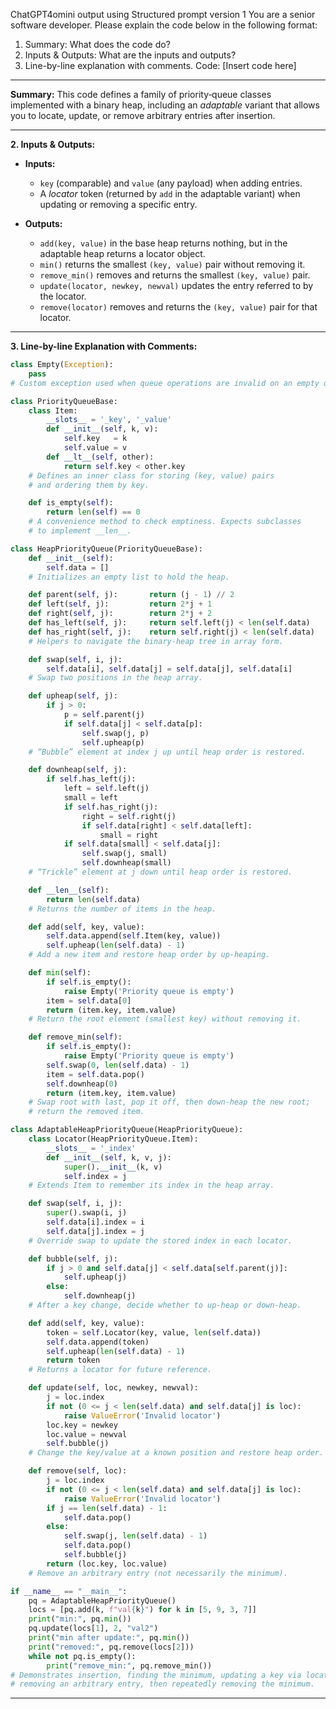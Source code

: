 ChatGPT4omini output using Structured prompt version 1
You are a senior software developer. Please explain the code below in the following format:
1. Summary: What does the code do?
2. Inputs & Outputs: What are the inputs and outputs?
3. Line-by-line explanation with comments.
Code:
[Insert code here]

-----------------------------------------------------------------------------------------------------
**Summary:**
This code defines a family of priority‐queue classes implemented with a binary heap, including an *adaptable* variant that allows you to locate, update, or remove arbitrary entries after insertion.

---

**2. Inputs & Outputs:**

* **Inputs:**

  * `key` (comparable) and `value` (any payload) when adding entries.
  * A *locator* token (returned by `add` in the adaptable variant) when updating or removing a specific entry.
* **Outputs:**

  * `add(key, value)` in the base heap returns nothing, but in the adaptable heap returns a locator object.
  * `min()` returns the smallest `(key, value)` pair without removing it.
  * `remove_min()` removes and returns the smallest `(key, value)` pair.
  * `update(locator, newkey, newval)` updates the entry referred to by the locator.
  * `remove(locator)` removes and returns the `(key, value)` pair for that locator.

---

**3. Line-by-line Explanation with Comments:**

```python
class Empty(Exception):
    pass
# Custom exception used when queue operations are invalid on an empty queue.

class PriorityQueueBase:
    class Item:
        __slots__ = '_key', '_value'
        def __init__(self, k, v):
            self.key   = k
            self.value = v
        def __lt__(self, other):
            return self.key < other.key
    # Defines an inner class for storing (key, value) pairs
    # and ordering them by key.

    def is_empty(self):
        return len(self) == 0
    # A convenience method to check emptiness. Expects subclasses
    # to implement __len__.

class HeapPriorityQueue(PriorityQueueBase):
    def __init__(self):
        self.data = []
    # Initializes an empty list to hold the heap.

    def parent(self, j):       return (j - 1) // 2
    def left(self, j):         return 2*j + 1
    def right(self, j):        return 2*j + 2
    def has_left(self, j):     return self.left(j) < len(self.data)
    def has_right(self, j):    return self.right(j) < len(self.data)
    # Helpers to navigate the binary‐heap tree in array form.

    def swap(self, i, j):
        self.data[i], self.data[j] = self.data[j], self.data[i]
    # Swap two positions in the heap array.

    def upheap(self, j):
        if j > 0:
            p = self.parent(j)
            if self.data[j] < self.data[p]:
                self.swap(j, p)
                self.upheap(p)
    # “Bubble” element at index j up until heap order is restored.

    def downheap(self, j):
        if self.has_left(j):
            left = self.left(j)
            small = left
            if self.has_right(j):
                right = self.right(j)
                if self.data[right] < self.data[left]:
                    small = right
            if self.data[small] < self.data[j]:
                self.swap(j, small)
                self.downheap(small)
    # “Trickle” element at j down until heap order is restored.

    def __len__(self):
        return len(self.data)
    # Returns the number of items in the heap.

    def add(self, key, value):
        self.data.append(self.Item(key, value))
        self.upheap(len(self.data) - 1)
    # Add a new item and restore heap order by up-heaping.

    def min(self):
        if self.is_empty():
            raise Empty('Priority queue is empty')
        item = self.data[0]
        return (item.key, item.value)
    # Return the root element (smallest key) without removing it.

    def remove_min(self):
        if self.is_empty():
            raise Empty('Priority queue is empty')
        self.swap(0, len(self.data) - 1)
        item = self.data.pop()
        self.downheap(0)
        return (item.key, item.value)
    # Swap root with last, pop it off, then down-heap the new root;
    # return the removed item.

class AdaptableHeapPriorityQueue(HeapPriorityQueue):
    class Locator(HeapPriorityQueue.Item):
        __slots__ = '_index'
        def __init__(self, k, v, j):
            super().__init__(k, v)
            self.index = j
    # Extends Item to remember its index in the heap array.

    def swap(self, i, j):
        super().swap(i, j)
        self.data[i].index = i
        self.data[j].index = j
    # Override swap to update the stored index in each locator.

    def bubble(self, j):
        if j > 0 and self.data[j] < self.data[self.parent(j)]:
            self.upheap(j)
        else:
            self.downheap(j)
    # After a key change, decide whether to up-heap or down-heap.

    def add(self, key, value):
        token = self.Locator(key, value, len(self.data))
        self.data.append(token)
        self.upheap(len(self.data) - 1)
        return token
    # Returns a locator for future reference.

    def update(self, loc, newkey, newval):
        j = loc.index
        if not (0 <= j < len(self.data) and self.data[j] is loc):
            raise ValueError('Invalid locator')
        loc.key = newkey
        loc.value = newval
        self.bubble(j)
    # Change the key/value at a known position and restore heap order.

    def remove(self, loc):
        j = loc.index
        if not (0 <= j < len(self.data) and self.data[j] is loc):
            raise ValueError('Invalid locator')
        if j == len(self.data) - 1:
            self.data.pop()
        else:
            self.swap(j, len(self.data) - 1)
            self.data.pop()
            self.bubble(j)
        return (loc.key, loc.value)
    # Remove an arbitrary entry (not necessarily the minimum).

if __name__ == "__main__":
    pq = AdaptableHeapPriorityQueue()
    locs = [pq.add(k, f"val{k}") for k in [5, 9, 3, 7]]
    print("min:", pq.min())
    pq.update(locs[1], 2, "val2")
    print("min after update:", pq.min())
    print("removed:", pq.remove(locs[2]))
    while not pq.is_empty():
        print("remove_min:", pq.remove_min())
# Demonstrates insertion, finding the minimum, updating a key via locator,
# removing an arbitrary entry, then repeatedly removing the minimum.  
```

-----------------------------------------------------------------------------------------------------